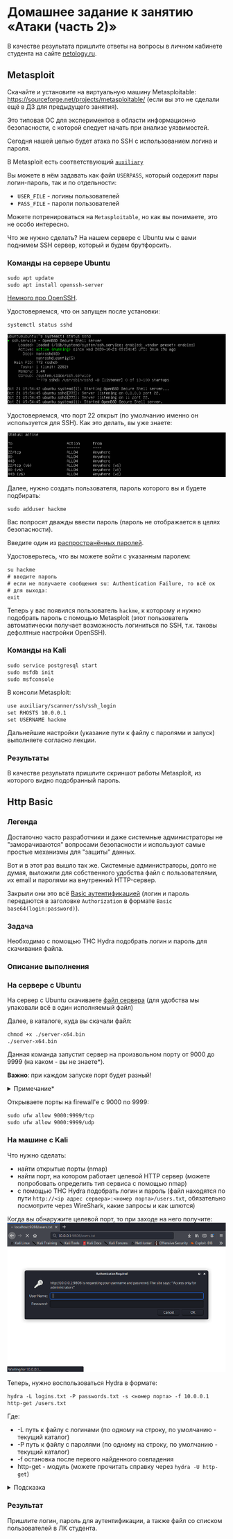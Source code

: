 # Домашнее задание к занятию «Атаки (часть 2)»

В качестве результата пришлите ответы на вопросы в личном кабинете студента на сайте [netology.ru](https://netology.ru).

## Metasploit

Скачайте и установите на виртуальную машину Metasploitable: https://sourceforge.net/projects/metasploitable/ (если вы это не сделали ещё в ДЗ для предыдущего занятия).

Это типовая ОС для экспериментов в области информационно безопасности, с которой следует начать при анализе уязвимостей.

Сегодня нашей целью будет атака по SSH с использованием логина и пароля.

В Metasploit есть соответствующий [`auxiliary`](https://www.offensive-security.com/metasploit-unleashed/scanner-ssh-auxiliary-modules/)

Вы можете в нём задавать как файл `USERPASS`, который содержит пары логин-пароль, так и по отдельности:
* `USER_FILE` - логины пользователей
* `PASS_FILE` - пароли пользователей

Можете потренироваться на `Metasploitable`, но как вы понимаете, это не особо интересно.

Что же нужно сделать? На нашем сервере с Ubuntu мы с вами поднимем SSH сервер, который и будем брутфорсить.

### Команды на сервере Ubuntu

```shell script
sudo apt update
sudo apt install openssh-server
```

[Немного про OpenSSH](https://www.openssh.com/).

Удостоверяемся, что он запущен после установки:
```shell script
systemctl status sshd
```

![](pic/sshd-status.png)

Удостоверяемся, что порт 22 открыт (по умолчанию именно он используется для SSH). Как это делать, вы уже знаете:

![](pic/ufw-status.png)

Далее, нужно создать пользователя, пароль которого вы и будете подбирать:
```shell script
sudo adduser hackme
```

Вас попросят дважды ввести пароль (пароль не отображается в целях безопасности).

Введите один из [распространённых паролей](https://github.com/danielmiessler/SecLists/blob/master/Passwords/Common-Credentials/10-million-password-list-top-1000.txt).

Удостоверьтесь, что вы можете войти с указанным паролем:
```shell script
su hackme
# вводите пароль
# если не получаете сообщения su: Authentication Failure, то всё ок
# для выхода:
exit
```

Теперь у вас появился пользователь `hackme`, к которому и нужно подобрать пароль с помощью Metasploit (этот пользователь автоматически получает возможность логиниться по SSH, т.к. таковы дефолтные настройки OpenSSH).

### Команды на Kali

```shell script
sudo service postgresql start
sudo msfdb init
sudo msfconsole
```

В консоли Metasploit:
```shell script
use auxiliary/scanner/ssh/ssh_login
set RHOSTS 10.0.0.1
set USERNAME hackme
```

Дальнейшие настройки (указание пути к файлу с паролями и запуск) выполняете согласно лекции.

### Результаты

В качестве результата пришлите скриншот работы Metasploit, из которого видно подобранный пароль.

## Http Basic

### Легенда

Достаточно часто разработчики и даже системные администраторы не "заморачиваются" вопросами безопасности и используют самые простые механизмы для "защиты" данных.

Вот и в этот раз вышло так же. Системные администраторы, долго не думая, выложили для собственного удобства файл с пользователями, их email и паролями на внутренний HTTP-сервер.

Закрыли они это всё [Basic аутентификацией](https://tools.ietf.org/html/rfc2617) (логин и пароль передаются в заголовке `Authorization` в формате `Basic base64(login:password)`).

### Задача

Необходимо с помощью THC Hydra подобрать логин и пароль для скачивания файла.

### Описание выполнения

### На сервере с Ubuntu

На сервер с Ubuntu скачиваете [файл сервера](assets/server-x64.bin) (для удобства мы упаковали всё в один исполняемый файл)

Далее, в каталоге, куда вы скачали файл:
```shell script
chmod +x ./server-x64.bin
./server-x64.bin
```

Данная команда запустит сервер на произвольном порту от 9000 до 9999 (на каком - вы не знаете*).

**Важно**: при каждом запуске порт будет разный!

<details>
<summary>Примечание*</summary>

Конечно же, вы можете узнать это, посмотрев, какие порты в данный момент используются. Но так не совсем интересно.
</details>

Открываете порты на firewall'е с 9000 по 9999:
```shell script
sudo ufw allow 9000:9999/tcp
sudo ufw allow 9000:9999/udp
```

### На машине с Kali

Что нужно сделать:
* найти открытые порты (nmap)
* найти порт, на котором работает целевой HTTP сервер (можете попробовать определить тип сервиса с помощью nmap)
* с помощью THC Hydra подобрать логин и пароль (файл находятся по пути `http://<ip адрес сервера>:<номер порта>/users.txt`, обязательно посмотрите через WireShark, какие запросы и как шлются)

Когда вы обнаружите целевой порт, то при заходе на него получите:
![](pic/basic.png)

Теперь, нужно воспользоваться Hydra в формате:
```shell script
hydra -L logins.txt -P passwords.txt -s <номер порта> -f 10.0.0.1 http-get /users.txt
```

Где:
* -L путь к файлу с логинами (по одному на строку, по умолчанию - текущий каталог)
* -P путь к файлу с паролями (по одному на строку, по умолчанию - текущий каталог)
* -f остановка после первого найденного совпадения
* http-get - модуль (можете прочитать справку через `hydra -U http-get`)

<details>
<summary>Подсказка</summary>

В качестве логинов достаточно часто используют `root`, `Root`, `admin`, `administrator`, `Adm`, `adm`, `Admin` и подобные.
</details>

### Результат

Пришлите логин, пароль для аутентификации, а также файл со списком пользователей в ЛК студента.

